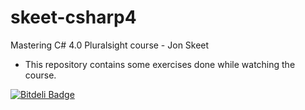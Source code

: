 skeet-csharp4
=============

Mastering C# 4.0 Pluralsight course - Jon Skeet

* This repository contains some exercises done while watching the course.


[![Bitdeli Badge](https://d2weczhvl823v0.cloudfront.net/Zedronar/skeet-csharp4/trend.png)](https://bitdeli.com/free "Bitdeli Badge")

